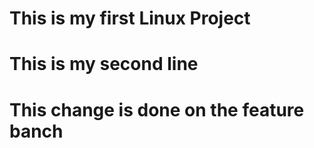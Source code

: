 # This is my first Linux Project
# This is my second line
# This change is done on the feature banch